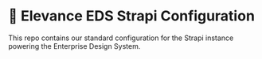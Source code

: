 # 🔄 Elevance EDS Strapi Configuration

This repo contains our standard configuration for the Strapi instance powering the Enterprise Design System.